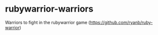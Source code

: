 # rubywarrior-warriors
Warriors to fight in the rubywarrior game (https://github.com/ryanb/ruby-warrior)
